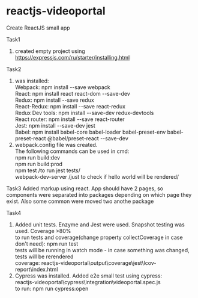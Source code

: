 # reactjs-videoportal
Create ReactJS small app

Task1
1. created empty project using https://expressjs.com/ru/starter/installing.html

Task2
1. was installed: <br />
Webpack: npm install --save webpack  <br />
React: npm install react react-dom --save-dev <br />
Redux: npm install --save redux <br />
React-Redux: npm install --save react-redux <br />
Redux Dev tools: npm install --save-dev redux-devtools <br />
React router: npm install --save react-router <br />
Jest: npm install --save-dev jest <br />
Babel: npm install babel-core babel-loader babel-preset-env babel-preset-react @babel/preset-react --save-dev <br />
3. webpack.config file was created.  <br />
The following commands can be used in cmd:  <br />
npm run build:dev <br />
npm run build:prod <br />
npm test /to run jest tests/ <br />
webpack-dev-server /just to check if hello world will be rendered/ <br />

Task3
Added markup using react. App should have 2 pages, so components were separated into packages depending on which page they exist. Also some common were moved two anothe package

Task4
1. Added unit tests. Enzyme and Jest were used. Snapshot testing was used. Coverage >80% <br />
to run tests and coverage(change property collectCoverage in case don't need): npm run test <br />
tests will be running in watch mode - in case something was changed, tests will be rerendered <br/>
coverage: reactjs-videoportal\output\coverage\jest\lcov-report\index.html
2. Cypress was installed. Added e2e small test using cypress: <br/> reactjs-videoportal\cypress\integration\videoportal.spec.js <br/>
to run: npm run cypress:open
